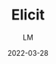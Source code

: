---
_id: 4zczrbkb6ma3c50zz94zczpeusszeyq4
author: LM
title: Elicit
summary: Elicit is a GPT-3 powered research assistant.
features:
- Elicit helps you classify datasets, brainstorm research questions, and search through
  publications.
- Export search results to bib or csv.
- Recommend based on starred papers.
categories:
- Project Research (such as background research, hypothesis proposals)
tags:
- Reference Management
- Data Research (such as astronomical images database, tools to find new data)
platforms:
- Web
fields:
- General and Interdisciplinary
links:
- name: elicit.org
  link: https://elicit.org/
date: '2022-03-28'

---